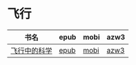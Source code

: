 # 飞行

| 书名 | epub | mobi | azw3 |
| --- | --- | --- | --- |
| [飞行中的科学](http://ct.dalanmei.com/f/31084289-571922024-b4e24b) | [epub](http://ct.dalanmei.com/f/31084289-571922024-b4e24b) | [mobi](http://ct.dalanmei.com/f/31084289-571559375-dae4d6) | [azw3](http://ct.dalanmei.com/f/31084289-572076840-c7d9e5) |

